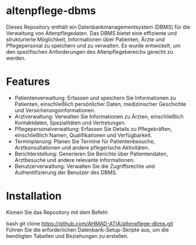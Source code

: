 # altenpflege-dbms
Dieses Repository enthält ein Datenbankmanagementsystem (DBMS) für die Verwaltung von Altenpflegedaten. Das DBMS bietet eine effiziente und strukturierte Möglichkeit, Informationen über Patienten, Ärzte und Pflegepersonal zu speichern und zu verwalten. Es wurde entwickelt, um den spezifischen Anforderungen des Altenpflegebereichs gerecht zu werden.


# Features
- Patientenverwaltung: Erfassen und speichern Sie Informationen zu Patienten, einschließlich persönlicher Daten, medizinischer Geschichte und Versicherungsinformationen.
- Arztverwaltung: Verwalten Sie Informationen zu Ärzten, einschließlich Kontaktdaten, Spezialitäten und Vertretungen.
- Pflegepersonalverwaltung: Erfassen Sie Details zu Pflegekräften, einschließlich Namen, Qualifikationen und Verfügbarkeit.
- Terminplanung: Planen Sie Termine für Patientenbesuche, Arztkonsultationen und andere pflegerische Aktivitäten.
- Berichterstellung: Generieren Sie Berichte über Patientendaten, Arztbesuche und andere relevante Informationen.
- Benutzerverwaltung: Verwalten Sie die Zugriffsrechte und Authentifizierung der Benutzer des DBMS.


# Installation
Klonen Sie das Repository mit dem Befehl:

bash
git clone https://github.com/AHMAD-ATIA/altenpflege-dbms.git
Führen Sie die erforderlichen Datenbank-Setup-Skripte aus, um die benötigten Tabellen und Beziehungen zu erstellen.
